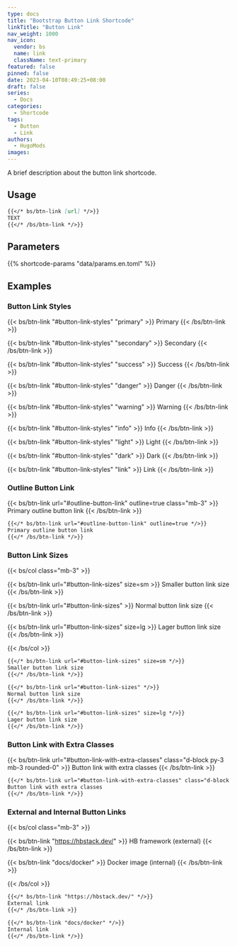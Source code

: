 ```yaml
---
type: docs
title: "Bootstrap Button Link Shortcode"
linkTitle: "Button Link"
nav_weight: 1000
nav_icon:
  vendor: bs
  name: link
  className: text-primary
featured: false
pinned: false
date: 2023-04-10T08:49:25+08:00
draft: false
series:
  - Docs
categories:
  - Shortcode
tags:
  - Button
  - Link
authors:
  - HugoMods
images:
---
```


A brief description about the button link shortcode.

<!--more-->

## Usage

```markdown
{{</* bs/btn-link [url] */>}}
TEXT
{{</* /bs/btn-link */>}}
```

## Parameters

{{% shortcode-params "data/params.en.toml" %}}

## Examples

### Button Link Styles

{{< bs/btn-link "#button-link-styles" "primary" >}}
Primary
{{< /bs/btn-link >}}

{{< bs/btn-link "#button-link-styles" "secondary" >}}
Secondary
{{< /bs/btn-link >}}

{{< bs/btn-link "#button-link-styles" "success" >}}
Success
{{< /bs/btn-link >}}

{{< bs/btn-link "#button-link-styles" "danger" >}}
Danger
{{< /bs/btn-link >}}

{{< bs/btn-link "#button-link-styles" "warning" >}}
Warning
{{< /bs/btn-link >}}

{{< bs/btn-link "#button-link-styles" "info" >}}
Info
{{< /bs/btn-link >}}

{{< bs/btn-link "#button-link-styles" "light" >}}
Light
{{< /bs/btn-link >}}

{{< bs/btn-link "#button-link-styles" "dark" >}}
Dark
{{< /bs/btn-link >}}

{{< bs/btn-link  "#button-link-styles" "link" >}}
Link
{{< /bs/btn-link >}}

### Outline Button Link

{{< bs/btn-link url="#outline-button-link" outline=true class="mb-3" >}}
Primary outline button link
{{< /bs/btn-link >}}

```markdown
{{</* bs/btn-link url="#outline-button-link" outline=true */>}}
Primary outline button link
{{</* /bs/btn-link */>}}
```

### Button Link Sizes

{{< bs/col class="mb-3" >}}

{{< bs/btn-link url="#button-link-sizes" size=sm >}}
Smaller button link size
{{< /bs/btn-link >}}

{{< bs/btn-link url="#button-link-sizes" >}}
Normal button link size
{{< /bs/btn-link >}}

{{< bs/btn-link url="#button-link-sizes" size=lg >}}
Lager button link size
{{< /bs/btn-link >}}

{{< /bs/col >}}

```markdown
{{</* bs/btn-link url="#button-link-sizes" size=sm */>}}
Smaller button link size
{{</* /bs/btn-link */>}}

{{</* bs/btn-link url="#button-link-sizes" */>}}
Normal button link size
{{</* /bs/btn-link */>}}

{{</* bs/btn-link url="#button-link-sizes" size=lg */>}}
Lager button link size
{{</* /bs/btn-link */>}}
```

### Button Link with Extra Classes

{{< bs/btn-link url="#button-link-with-extra-classes" class="d-block py-3 mb-3 rounded-0" >}}
Button link with extra classes
{{< /bs/btn-link >}}

```markdown
{{</* bs/btn-link url="#button-link-with-extra-classes" class="d-block py-3 rounded-0" */>}}
Button link with extra classes
{{</* /bs/btn-link */>}}
```

### External and Internal Button Links

{{< bs/col class="mb-3" >}}

{{< bs/btn-link "https://hbstack.dev/" >}}
HB framework (external)
{{< /bs/btn-link >}}

{{< bs/btn-link "docs/docker" >}}
Docker image (internal)
{{< /bs/btn-link >}}

{{< /bs/col >}}

```markdown
{{</* bs/btn-link "https://hbstack.dev/" */>}}
External link
{{</* /bs/btn-link >}}

{{</* bs/btn-link "docs/docker" */>}}
Internal link
{{</* /bs/btn-link */>}}
```
